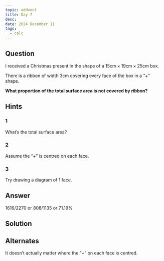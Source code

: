 ```yaml
---
topic: addvent
title: Day 7
desc: 
date: 2024 December 11
tags:
  - calc
---
```



## Question

I received a Christmas present in the shape of a $15 \text{cm} \times 19 \text{cm} \times 25 \text{cm}$ box.

There is a ribbon of width $3 \text{cm}$ covering every face of the box in a “+” shape.

<strong>What proportion of the total surface area is not covered by ribbon?</strong>


## Hints

### 1
What’s the total surface area?

### 2
Assume the “+” is centred on each face.

### 3
Try drawing a diagram of 1 face.


## Answer
$1616/2270$ or $808/1135$ or $71.19 \%$


## Solution


## Alternates

It doesn’t actually matter where the “+” on each face is centred.
